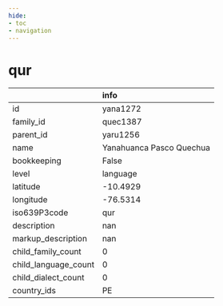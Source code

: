 ```yaml
---
hide:
- toc
- navigation
---
```

# qur
|                      | info                     |
|:---------------------|:-------------------------|
| id                   | yana1272                 |
| family_id            | quec1387                 |
| parent_id            | yaru1256                 |
| name                 | Yanahuanca Pasco Quechua |
| bookkeeping          | False                    |
| level                | language                 |
| latitude             | -10.4929                 |
| longitude            | -76.5314                 |
| iso639P3code         | qur                      |
| description          | nan                      |
| markup_description   | nan                      |
| child_family_count   | 0                        |
| child_language_count | 0                        |
| child_dialect_count  | 0                        |
| country_ids          | PE                       |